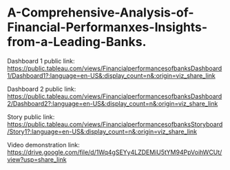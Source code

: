 # A-Comprehensive-Analysis-of-Financial-Performanxes-Insights-from-a-Leading-Banks.


Dashboard 1 public link: https://public.tableau.com/views/FinancialperformancesofbanksDashboard1/Dashboard1?:language=en-US&:display_count=n&:origin=viz_share_link

Dashboard 2 public link: https://public.tableau.com/views/FinancialperformancesofbanksDashboard2/Dashboard2?:language=en-US&:display_count=n&:origin=viz_share_link

Story public link: https://public.tableau.com/views/FinancialperformancesofbanksStoryboard/Story1?:language=en-US&:display_count=n&:origin=viz_share_link

Video demonstration link: https://drive.google.com/file/d/1Wq4gSEYy4LZDEMiU5tYM94PpVoihWCUt/view?usp=share_link
